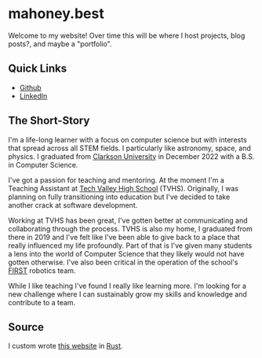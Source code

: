 # mahoney.best

Welcome to my website! Over time this will be where I host projects, blog posts?, and maybe a "portfolio".

## Quick Links

- [Github](https://github.com/Alextopher)
- [LinkedIn](https://www.linkedin.com/in/alextopher/)

## The Short-Story

I'm a life-long learner with a focus on computer science but with interests that spread across all STEM fields. I particularly like astronomy, space, and physics. I graduated from [Clarkson University](https://clarkson.edu) in December 2022 with a B.S. in Computer Science.

I've got a passion for teaching and mentoring. At the moment I'm a Teaching Assistant at [Tech Valley High School](https://techvalleyhigh.org) (TVHS). Originally, I was planning on fully transitioning into education but I've decided to take another crack at software development.

Working at TVHS has been great, I've gotten better at communicating and collaborating through the process. TVHS is also my home, I graduated from there in 2019 and I've felt like I've been able to give back to a place that really influenced my life profoundly. Part of that is I've given many students a lens into the world of Computer Science that they likely would not have gotten otherwise. I've also been critical in the operation of the school's [FIRST](https://www.firstinspires.org/) robotics team.

While I like teaching I've found I really like learning more. I'm looking for a new challenge where I can sustainably grow my skills and knowledge and contribute to a team.

## Source

I custom wrote [this website](https://github.com/Alextopher/mahoney-best) in [Rust](https://www.rust-lang.org/).
